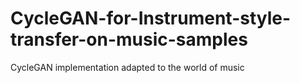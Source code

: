 # CycleGAN-for-Instrument-style-transfer-on-music-samples

CycleGAN implementation adapted to the world of music


